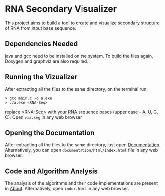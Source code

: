 # RNA Secondary Visualizer
This project aims to build a tool to create and visualize secondary structure of RNA from input base sequence.

## Dependencies Needed
java and gcc need to be installed on the system. To build the files again, Doxygen and graphviz are also required.

## Running the Vizualizer
After extracting all the files to the same directory, on the terminal run:
```
> gcc main.c -o a.exe
> ./a.exe <RNA-Seq>
```
replace &lt;RNA-Seq&gt; with your RNA sequence bases (upper case - A, U, G, C).
Open `viz.svg` in any web browser;

## Opening the Documentation
After extracting all the files to the same directory, just open [Documentation](.documentation/html/index.html). Alternatively, you can open `documentation/html/index.html` file in any web browser.

## Code and Algorithm Analysis
The analysis of the algorithms and their code implementations are present in [About](./index.html). Alternatively, open `index.html` in any web browser.
